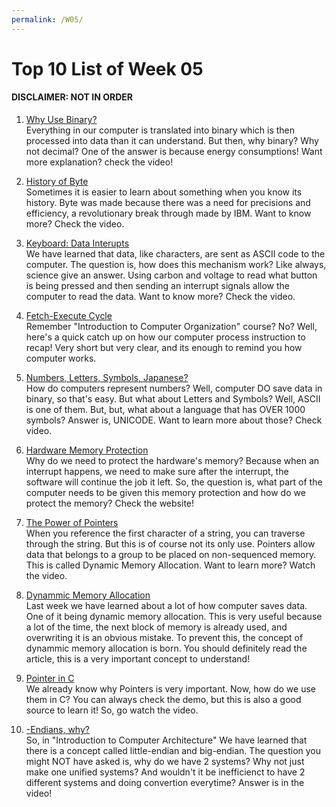 ```yaml
---
permalink: /W05/
---
```

# Top 10 List of Week 05

#### DISCLAIMER: NOT IN ORDER

1. [Why Use Binary?](https://www.youtube.com/watch?v=thrx3SBEpL8)<br>
Everything in our computer is translated into binary which is then processed into data than it can understand.
But then, why binary? Why not decimal?
One of the answer is because energy consumptions! Want more explanation? check the video!

2. [History of Byte](https://www.youtube.com/watch?v=ixJCo0cyAuA)<br>
Sometimes it is easier to learn about something when you know its history.
Byte was made because there was a need for precisions and efficiency, a revolutionary break through made by IBM.
Want to know more? Check the video.

3. [Keyboard: Data Interupts](https://www.youtube.com/watch?v=ewE8b7zzej0)<br>
We have learned that data, like characters, are sent as ASCII code to the computer.
The question is, how does this mechanism work? Like always, science give an answer.
Using carbon and voltage to read what button is being pressed and then sending an interrupt signals allow the computer to read the data.
Want to know more? Check the video.

4. [Fetch-Execute Cycle](https://www.youtube.com/watch?v=Z5JC9Ve1sfI)<br>
Remember "Introduction to Computer Organization" course?
No? Well, here's a quick catch up on how our computer process instruction to recap!
Very short but very clear, and its enough to remind you how computer works.

5. [Numbers, Letters, Symbols, Japanese?](https://www.youtube.com/watch?v=1GSjbWt0c9M)<br>
How do computers represent numbers? Well, computer DO save data in binary, so that's easy.
But what about Letters and Symbols? Well, ASCII is one of them.
But, but, what about a language that has OVER 1000 symbols? Answer is, UNICODE.
Want to learn more about those? Check video.

6. [Hardware Memory Protection](http://operatingsystempoly.blogspot.com/p/hardware-protection.html)<br>
Why do we need to protect the hardware's memory? Because when an interrupt happens, we need to make sure after the interrupt, the software will continue the job it left.
So, the question is, what part of the computer needs to be given this memory protection and how do we protect the memory?
Check the website!

7. [The Power of Pointers](https://www.youtube.com/watch?v=t5NszbIerYc)<br>
When you reference the first character of a string, you can traverse through the string.
But this is of course not its only use. Pointers allow data that belongs to a group to be placed on non-sequenced memory.
This is called Dynamic Memory Allocation. 
Want to learn more? Watch the video.

8. [Dynammic Memory Allocation](https://www.geeksforgeeks.org/what-is-dynamic-memory-allocation/)<br>
Last week we have learned about a lot of how computer saves data. One of it being dynamic memory allocation.
This is very useful because a lot of the time, the next block of memory is already used, and overwriting it is an obvious mistake.
To prevent this, the concept of dynammic memory allocation is born.
You should definitely read the article, this is a very important concept to understand!

9. [Pointer in C](https://www.youtube.com/watch?v=h-HBipu_1P0)<br>
We already know why Pointers is very important.
Now, how do we use them in C?
You can always check the demo, but this is also a good source to learn it!
So, go watch the video.

10. [-Endians, why?](https://www.youtube.com/watch?v=NcaiHcBvDR4)<br>
So, in "Introduction to Computer Architecture" We have learned that there is a concept called little-endian and big-endian.
The question you might NOT have asked is, why do we have 2 systems? Why not just make one unified systems?
And wouldn't it be inefficienct to have 2 different systems and doing convertion everytime?
Answer is in the video!
